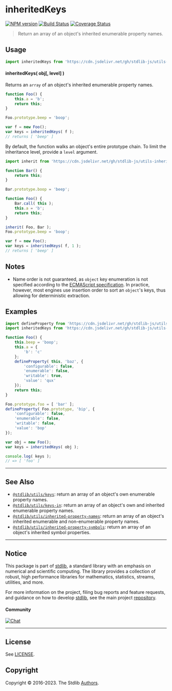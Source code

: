 <!--

@license Apache-2.0

Copyright (c) 2018 The Stdlib Authors.

Licensed under the Apache License, Version 2.0 (the "License");
you may not use this file except in compliance with the License.
You may obtain a copy of the License at

   http://www.apache.org/licenses/LICENSE-2.0

Unless required by applicable law or agreed to in writing, software
distributed under the License is distributed on an "AS IS" BASIS,
WITHOUT WARRANTIES OR CONDITIONS OF ANY KIND, either express or implied.
See the License for the specific language governing permissions and
limitations under the License.

-->

# inheritedKeys

[![NPM version][npm-image]][npm-url] [![Build Status][test-image]][test-url] [![Coverage Status][coverage-image]][coverage-url] <!-- [![dependencies][dependencies-image]][dependencies-url] -->

> Return an array of an object's inherited enumerable property names.



<section class="usage">

## Usage

```javascript
import inheritedKeys from 'https://cdn.jsdelivr.net/gh/stdlib-js/utils-inherited-keys@deno/mod.js';
```

#### inheritedKeys( obj\[, level] )

Returns an `array` of an object's inherited enumerable property names.

```javascript
function Foo() {
    this.a = 'b';
    return this;
}

Foo.prototype.beep = 'boop';

var f = new Foo();
var keys = inheritedKeys( f );
// returns [ 'beep' ]
```

By default, the function walks an object's entire prototype chain. To limit the inheritance level, provide a `level` argument.

```javascript
import inherit from 'https://cdn.jsdelivr.net/gh/stdlib-js/utils-inherit@deno/mod.js';

function Bar() {
    return this;
}

Bar.prototype.boop = 'beep';

function Foo() {
    Bar.call( this );
    this.a = 'b';
    return this;
}

inherit( Foo, Bar );
Foo.prototype.beep = 'boop';

var f = new Foo();
var keys = inheritedKeys( f, 1 );
// returns [ 'beep' ]
```

</section>

<!-- /.usage -->

<section class="notes">

## Notes

-   Name order is not guaranteed, as `object` key enumeration is not specified according to the [ECMAScript specification][ecma-262-for-in]. In practice, however, most engines use insertion order to sort an `object`'s keys, thus allowing for deterministic extraction.

</section>

<!-- /.notes -->

<section class="examples">

## Examples

<!-- eslint no-undef: "error" -->

```javascript
import defineProperty from 'https://cdn.jsdelivr.net/gh/stdlib-js/utils-define-property@deno/mod.js';
import inheritedKeys from 'https://cdn.jsdelivr.net/gh/stdlib-js/utils-inherited-keys@deno/mod.js';

function Foo() {
    this.beep = 'boop';
    this.a = {
        'b': 'c'
    };
    defineProperty( this, 'baz', {
        'configurable': false,
        'enumerable': false,
        'writable': true,
        'value': 'qux'
    });
    return this;
}

Foo.prototype.foo = [ 'bar' ];
defineProperty( Foo.prototype, 'bip', {
    'configurable': false,
    'enumerable': false,
    'writable': false,
    'value': 'bop'
});

var obj = new Foo();
var keys = inheritedKeys( obj );

console.log( keys );
// => [ 'foo' ]
```

</section>

<!-- /.examples -->

<!-- Section for related `stdlib` packages. Do not manually edit this section, as it is automatically populated. -->

<section class="related">

* * *

## See Also

-   <span class="package-name">[`@stdlib/utils/keys`][@stdlib/utils/keys]</span><span class="delimiter">: </span><span class="description">return an array of an object's own enumerable property names.</span>
-   <span class="package-name">[`@stdlib/utils/keys-in`][@stdlib/utils/keys-in]</span><span class="delimiter">: </span><span class="description">return an array of an object's own and inherited enumerable property names.</span>
-   <span class="package-name">[`@stdlib/utils/inherited-property-names`][@stdlib/utils/inherited-property-names]</span><span class="delimiter">: </span><span class="description">return an array of an object's inherited enumerable and non-enumerable property names.</span>
-   <span class="package-name">[`@stdlib/utils/inherited-property-symbols`][@stdlib/utils/inherited-property-symbols]</span><span class="delimiter">: </span><span class="description">return an array of an object's inherited symbol properties.</span>

</section>

<!-- /.related -->

<!-- Section for all links. Make sure to keep an empty line after the `section` element and another before the `/section` close. -->


<section class="main-repo" >

* * *

## Notice

This package is part of [stdlib][stdlib], a standard library with an emphasis on numerical and scientific computing. The library provides a collection of robust, high performance libraries for mathematics, statistics, streams, utilities, and more.

For more information on the project, filing bug reports and feature requests, and guidance on how to develop [stdlib][stdlib], see the main project [repository][stdlib].

#### Community

[![Chat][chat-image]][chat-url]

---

## License

See [LICENSE][stdlib-license].


## Copyright

Copyright &copy; 2016-2023. The Stdlib [Authors][stdlib-authors].

</section>

<!-- /.stdlib -->

<!-- Section for all links. Make sure to keep an empty line after the `section` element and another before the `/section` close. -->

<section class="links">

[npm-image]: http://img.shields.io/npm/v/@stdlib/utils-inherited-keys.svg
[npm-url]: https://npmjs.org/package/@stdlib/utils-inherited-keys

[test-image]: https://github.com/stdlib-js/utils-inherited-keys/actions/workflows/test.yml/badge.svg?branch=main
[test-url]: https://github.com/stdlib-js/utils-inherited-keys/actions/workflows/test.yml?query=branch:main

[coverage-image]: https://img.shields.io/codecov/c/github/stdlib-js/utils-inherited-keys/main.svg
[coverage-url]: https://codecov.io/github/stdlib-js/utils-inherited-keys?branch=main

<!--

[dependencies-image]: https://img.shields.io/david/stdlib-js/utils-inherited-keys.svg
[dependencies-url]: https://david-dm.org/stdlib-js/utils-inherited-keys/main

-->

[chat-image]: https://img.shields.io/gitter/room/stdlib-js/stdlib.svg
[chat-url]: https://gitter.im/stdlib-js/stdlib/

[stdlib]: https://github.com/stdlib-js/stdlib

[stdlib-authors]: https://github.com/stdlib-js/stdlib/graphs/contributors

[umd]: https://github.com/umdjs/umd
[es-module]: https://developer.mozilla.org/en-US/docs/Web/JavaScript/Guide/Modules

[deno-url]: https://github.com/stdlib-js/utils-inherited-keys/tree/deno
[umd-url]: https://github.com/stdlib-js/utils-inherited-keys/tree/umd
[esm-url]: https://github.com/stdlib-js/utils-inherited-keys/tree/esm
[branches-url]: https://github.com/stdlib-js/utils-inherited-keys/blob/main/branches.md

[stdlib-license]: https://raw.githubusercontent.com/stdlib-js/utils-inherited-keys/main/LICENSE

[ecma-262-for-in]: http://www.ecma-international.org/ecma-262/5.1/#sec-12.6.4

<!-- <related-links> -->

[@stdlib/utils/keys]: https://github.com/stdlib-js/utils-keys/tree/deno

[@stdlib/utils/keys-in]: https://github.com/stdlib-js/utils-keys-in/tree/deno

[@stdlib/utils/inherited-property-names]: https://github.com/stdlib-js/utils-inherited-property-names/tree/deno

[@stdlib/utils/inherited-property-symbols]: https://github.com/stdlib-js/utils-inherited-property-symbols/tree/deno

<!-- </related-links> -->

</section>

<!-- /.links -->
